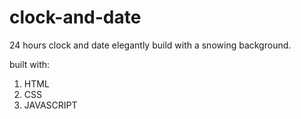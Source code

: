 # clock-and-date

24 hours clock and date elegantly build with a snowing background.

built with:

1. HTML 
2. CSS
3. JAVASCRIPT

